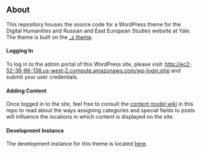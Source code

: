 ## About

This repository houses the source code for a WordPress theme for the Digital Humanities and Russian and East European Studies website at Yale. The theme is built on the [_s theme](https://github.com/Automattic/_s).

#### Logging In

To log in to the admin portal of this WordPress site, please visit: http://ec2-52-38-86-138.us-west-2.compute.amazonaws.com/wp-login.php and submit your user credentials.

#### Adding Content

Once logged in to the site, feel free to consult the [content model wiki](https://github.com/YaleDHLab/dh-rees/wiki/Content-Model) in this repo to read about the ways assigning categories and special fields to posts will influence the locations in which content is displayed on the site.

#### Development Instance

The development instance for this theme is located [here](http://35.162.24.30/). 
